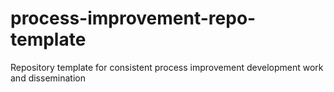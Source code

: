 # process-improvement-repo-template
Repository template for consistent process improvement development work and dissemination 
